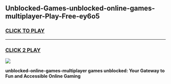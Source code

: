 
## Unblocked-Games-unblocked-online-games-multiplayer-Play-Free-ey6o5
<h3>
<a href="https://premium76.site?title=unblocked-online-games-multiplayer&ref=23A">CLICK TO PLAY</a></h3>
<hr>

<h3>
<a href="https://premium76.site?title=unblocked-online-games-multiplayer&ref=23A">CLICK 2 PLAY</a>
  
</h3>

<a href="https://premium76.site?title=unblocked-online-games-multiplayer&ref=23A"><img src="https://clearcache.store/games.png"></a>


**unblocked-online-games-multiplayer games unblocked: Your Gateway to Fun and Accessible Online Gaming**
